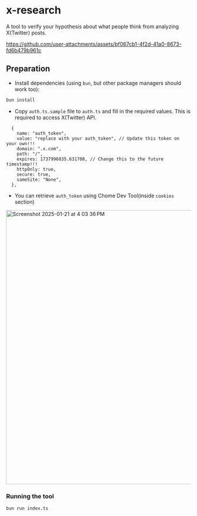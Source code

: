 # x-research

A tool to verify your hypothesis about what people think from analyzing X(Twitter) posts.



https://github.com/user-attachments/assets/bf067cb1-4f2d-41a0-8673-fd6b479b961c




## Preparation

- Install dependencies (using `bun`, but other package managers should work too):

```bash
bun install
```

- Copy `auth.ts.sample` file to `auth.ts` and fill in the required values. This is required to access X(Twitter) API.

```
  {
    name: "auth_token",
    value: "replace with your auth_token", // Update this token on your own!!!
    domain: ".x.com",
    path: "/",
    expires: 1737996835.631708, // Change this to the future timestamp!!!
    httpOnly: true,
    secure: true,
    sameSite: "None",
  },
```

- You can retrieve `auth_token` using Chome Dev Tool(inside `cookies` section)
<img width="747" alt="Screenshot 2025-01-21 at 4 03 36 PM" src="https://github.com/user-attachments/assets/e6cd97db-3480-4a80-afd8-ea029d9984df" />



### Running the tool

```bash
bun run index.ts
```

